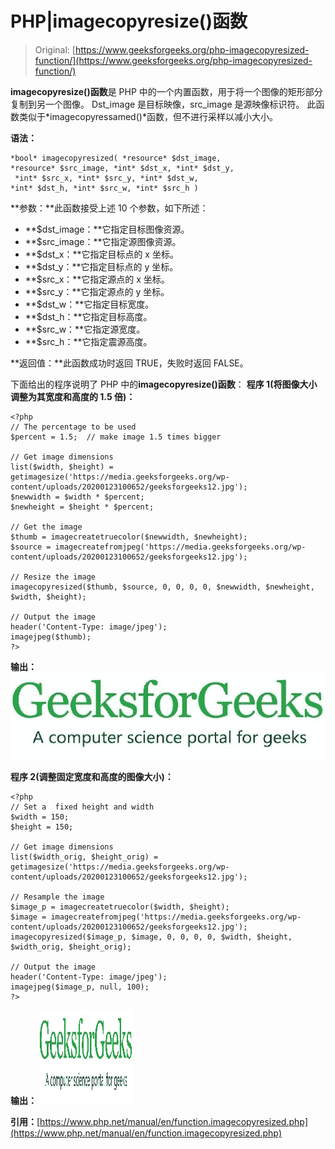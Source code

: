 # PHP|imagecopyresize()函数

> Original: [https://www.geeksforgeeks.org/php-imagecopyresized-function/](https://www.geeksforgeeks.org/php-imagecopyresized-function/)

**imagecopyresize()函数**是 PHP 中的一个内置函数，用于将一个图像的矩形部分复制到另一个图像。 Dst_image 是目标映像，src_image 是源映像标识符。 此函数类似于*imagecopyressamed()*函数，但不进行采样以减小大小。

**语法：**

```
*bool* imagecopyresized( *resource* $dst_image, 
*resource* $src_image, *int* $dst_x, *int* $dst_y,
 *int* $src_x, *int* $src_y, *int* $dst_w, 
*int* $dst_h, *int* $src_w, *int* $src_h )
```

**参数：**此函数接受上述 10 个参数，如下所述：

*   **$dst_image：**它指定目标图像资源。
*   **$src_image：**它指定源图像资源。
*   **$dst_x：**它指定目标点的 x 坐标。
*   **$dst_y：**它指定目标点的 y 坐标。
*   **$src_x：**它指定源点的 x 坐标。
*   **$src_y：**它指定源点的 y 坐标。
*   **$dst_w：**它指定目标宽度。
*   **$dst_h：**它指定目标高度。
*   **$src_w：**它指定源宽度。
*   **$src_h：**它指定震源高度。

**返回值：**此函数成功时返回 TRUE，失败时返回 FALSE。

下面给出的程序说明了 PHP 中的**imagecopyresize()函数**：
**程序 1(将图像大小调整为其宽度和高度的 1.5 倍)：**

```
<?php
// The percentage to be used
$percent = 1.5;  // make image 1.5 times bigger

// Get image dimensions
list($width, $height) = getimagesize('https://media.geeksforgeeks.org/wp-content/uploads/20200123100652/geeksforgeeks12.jpg');
$newwidth = $width * $percent;
$newheight = $height * $percent;

// Get the image
$thumb = imagecreatetruecolor($newwidth, $newheight);
$source = imagecreatefromjpeg('https://media.geeksforgeeks.org/wp-content/uploads/20200123100652/geeksforgeeks12.jpg');

// Resize the image
imagecopyresized($thumb, $source, 0, 0, 0, 0, $newwidth, $newheight, $width, $height);

// Output the image
header('Content-Type: image/jpeg');
imagejpeg($thumb);
?>
```

**输出：**
![](img/2f27202d8c317f31958701427f3af134.png)

**程序 2(调整固定宽度和高度的图像大小)：**

```
<?php
// Set a  fixed height and width
$width = 150;
$height = 150;

// Get image dimensions
list($width_orig, $height_orig) = getimagesize('https://media.geeksforgeeks.org/wp-content/uploads/20200123100652/geeksforgeeks12.jpg');

// Resample the image
$image_p = imagecreatetruecolor($width, $height);
$image = imagecreatefromjpeg('https://media.geeksforgeeks.org/wp-content/uploads/20200123100652/geeksforgeeks12.jpg');
imagecopyresized($image_p, $image, 0, 0, 0, 0, $width, $height, $width_orig, $height_orig);

// Output the image
header('Content-Type: image/jpeg');
imagejpeg($image_p, null, 100);
?>
```

**输出：**
![](img/9162c11a03a42d497b096b8dc8fe8ef8.png)

**引用：**[https://www.php.net/manual/en/function.imagecopyresized.php](https://www.php.net/manual/en/function.imagecopyresized.php)